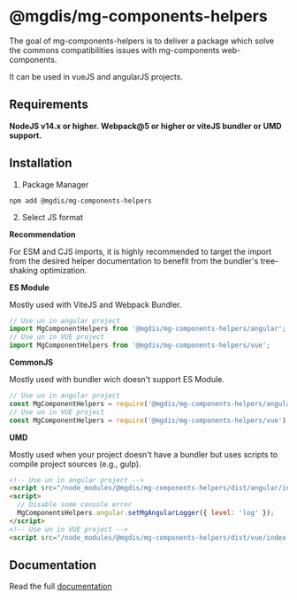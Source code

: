# @mgdis/mg-components-helpers

The goal of mg-components-helpers is to deliver a package which solve the commons compatibilities issues with mg-components web-components.

It can be used in vueJS and angularJS projects.

## Requirements

**NodeJS v14.x or higher.**
**Webpack@5 or higher or viteJS bundler or UMD support.**

## Installation

1. Package Manager

```shell
npm add @mgdis/mg-components-helpers
```

2. Select JS format

**Recommendation**

For ESM and CJS imports, it is highly recommended to target the import from the desired helper documentation to benefit from the bundler's tree-shaking optimization.

**ES Module**

Mostly used with ViteJS and Webpack Bundler.

```js
// Use un in angular project
import MgComponentHelpers from '@mgdis/mg-components-helpers/angular';
// Use un in VUE project
import MgComponentHelpers from '@mgdis/mg-components-helpers/vue';
```

**CommonJS**

Mostly used with bundler wich doesn't support ES Module.

```js
// Use un in angular project
const MgComponentHelpers = require('@mgdis/mg-components-helpers/angular');
// Use un in VUE project
const MgComponentHelpers = require('@mgdis/mg-components-helpers/vue');
```

**UMD**

Mostly used when your project doesn't have a bundler but uses scripts to compile project sources (e.g., gulp).

```html
<!-- Use un in angular project -->
<script src="/node_modules/@mgdis/mg-components-helpers/dist/angular/index.umd.js"></script>
<script>
  // Disable some console error
  MgComponentsHelpers.angular.setMgAngularLogger({ level: 'log' });
</script>
<!-- Use un in VUE project -->
<script src="/node_modules/@mgdis/mg-components-helpers/dist/vue/index.umd.js"></script>
```

## Documentation

Read the full [documentation](./docs/README.md)
